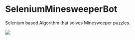 # SeleniumMinesweeperBot

Selenium based Algorithm that solves Minesweeper puzzles.

![](https://i.imgur.com/9SSn86J.gifv)
